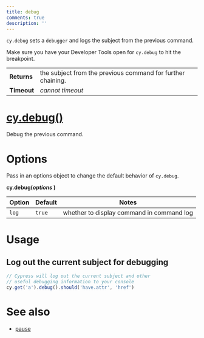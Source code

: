 ```yaml
---
title: debug
comments: true
description: ''
---
```


`cy.debug` sets a `debugger` and logs the subject from the previous command.

Make sure you have your Developer Tools open for `cy.debug` to hit the breakpoint.

| | |
|--- | --- |
| **Returns** | the subject from the previous command for further chaining. |
| **Timeout** | *cannot timeout* |

# [cy.debug()](#usage)

Debug the previous command.

# Options

Pass in an options object to change the default behavior of `cy.debug`.

**cy.debug(*options* )**

Option | Default | Notes
--- | --- | ---
`log` | `true` | whether to display command in command log

# Usage

## Log out the current subject for debugging

```javascript
// Cypress will log out the current subject and other
// useful debugging information to your console
cy.get('a').debug().should('have.attr', 'href')
```

# See also

- [pause](https://on.cypress.io/api/pause)
